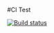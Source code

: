 #CI Test

[![Build status](https://ci.appveyor.com/api/projects/status/7w5d3g89103qp3n0?svg=true)](https://ci.appveyor.com/project/Stimul88/containers)

